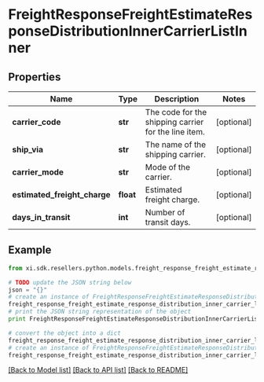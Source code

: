 # FreightResponseFreightEstimateResponseDistributionInnerCarrierListInner


## Properties

Name | Type | Description | Notes
------------ | ------------- | ------------- | -------------
**carrier_code** | **str** | The code for the shipping carrier for the line item. | [optional] 
**ship_via** | **str** | The name of the shipping carrier. | [optional] 
**carrier_mode** | **str** | Mode of the carrier. | [optional] 
**estimated_freight_charge** | **float** | Estimated freight charge. | [optional] 
**days_in_transit** | **int** | Number of transit days. | [optional] 

## Example

```python
from xi.sdk.resellers.python.models.freight_response_freight_estimate_response_distribution_inner_carrier_list_inner import FreightResponseFreightEstimateResponseDistributionInnerCarrierListInner

# TODO update the JSON string below
json = "{}"
# create an instance of FreightResponseFreightEstimateResponseDistributionInnerCarrierListInner from a JSON string
freight_response_freight_estimate_response_distribution_inner_carrier_list_inner_instance = FreightResponseFreightEstimateResponseDistributionInnerCarrierListInner.from_json(json)
# print the JSON string representation of the object
print FreightResponseFreightEstimateResponseDistributionInnerCarrierListInner.to_json()

# convert the object into a dict
freight_response_freight_estimate_response_distribution_inner_carrier_list_inner_dict = freight_response_freight_estimate_response_distribution_inner_carrier_list_inner_instance.to_dict()
# create an instance of FreightResponseFreightEstimateResponseDistributionInnerCarrierListInner from a dict
freight_response_freight_estimate_response_distribution_inner_carrier_list_inner_form_dict = freight_response_freight_estimate_response_distribution_inner_carrier_list_inner.from_dict(freight_response_freight_estimate_response_distribution_inner_carrier_list_inner_dict)
```
[[Back to Model list]](../README.md#documentation-for-models) [[Back to API list]](../README.md#documentation-for-api-endpoints) [[Back to README]](../README.md)


